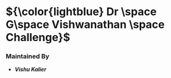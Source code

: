 # ${\color{lightblue} Dr \space G\space Vishwanathan \space Challenge}$

### Maintained By
- ***Vishu Kalier***
